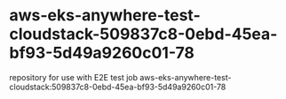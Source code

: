 # aws-eks-anywhere-test-cloudstack-509837c8-0ebd-45ea-bf93-5d49a9260c01-78
repository for use with E2E test job aws-eks-anywhere-test-cloudstack:509837c8-0ebd-45ea-bf93-5d49a9260c01-78
